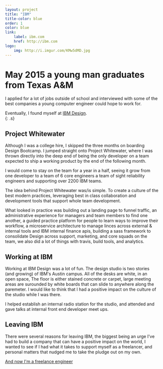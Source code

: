 ```yaml
---
layout: project
title: "IBM"
title-color: blue
order: 1
color: blue
link:
    label: ibm.com
    href: http://ibm.com
logo:
    img: http://i.imgur.com/KMw5dMD.jpg
---
```


# <span class="text--blue">May 2015</span> a young man graduates from Texas A&M

I applied for a lot of jobs outside of school and interviewed with some of the
best companies a young computer engineer could hope to work for.

Eventually, I found myself at [IBM Design](http://ibm.com/design).  
{: .s}

## Project Whitewater

Although I was a college hire, I skipped the three months on boarding Design
Bootcamp. I jumped straight onto Project Whitewater, where I was thrown directly
into the deep end of being the only developer on a team expected to ship a
working product by the end of the following month.

I would come to stay on the team for a year in a half, seeing it grow from one
developer to a team of 6 core engineers a team of sight reliability engineers
and supporting over 2200 IBM teams.

The idea behind Project Whitewater was/is simple. To create a culture of the
best modern practices, leveraging best in class collaboration and development
tools that support whole team development.

What looked in practice was building out a landing page to funnel traffic,
an administrative experience for managers and team members to find one another,
a guided practice platform for people to learn ways to improve their workflow,
a microservice architecture to manage linces across external & internal tools
and IBM internal finance apis, building a sass framework to consolidate Design
across support, marketing, and core squads on the team, we also did a lot of things
with travis, build tools, and analytics.

## Working at IBM

Working at IBM Design was a lot of fun. The design studio is two stories (and growing)
of IBM's Austin campus. All of the desks are white, in an open space,
The floor is either stained concrete or carpet, large meeting areas are surounded
by white boards that can slide to anywhere along the paremeter. I would like to
think that I had a positive impact on the culture of the studio while I was there.

I helped establish an internal radio station for the studio, and attended and
gave talks at internal front end developer meet ups.

## Leaving IBM

There were several reasons for leaving IBM, the biggest being an urge I've had
to build a company that can have a positive impact on the world, I wanted to see
if I had what it takes to support myself as a freelancer, and personal matters
that nudged me to take the pludge out on my own.
 
[And now I'm a freelance engineer](http://imdevan.com/blog/going-freelance/)
